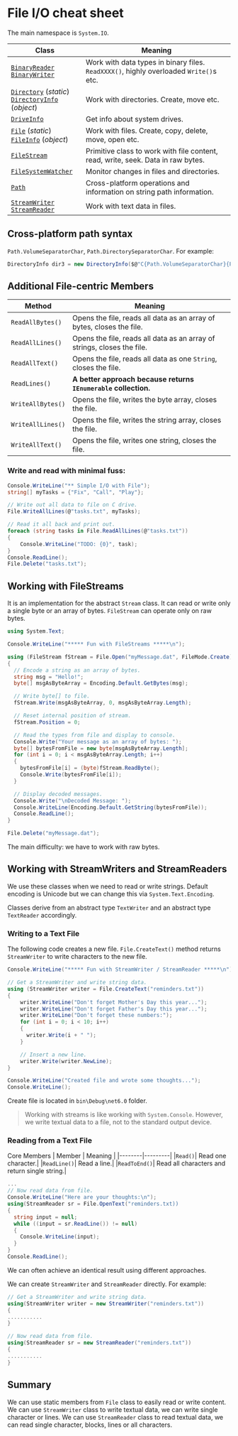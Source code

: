 # File I/O cheat sheet

The main namespace is `System.IO`.

| Class | Meaning |
|-------|---------|
|[`BinaryReader`](https://learn.microsoft.com/en-us/dotnet/api/system.io.binaryreader?view=net-7.0) <br />[`BinaryWriter`](https://learn.microsoft.com/en-us/dotnet/api/system.io.binarywriter?view=net-7.0)| Work with data types in binary files. `ReadXXXX()`, highly overloaded `Write()`s etc.|
|[`Directory`](https://learn.microsoft.com/en-us/dotnet/api/system.io.directory?view=net-7.0) (*static*) <br />[`DirectoryInfo`](https://learn.microsoft.com/en-us/dotnet/api/system.io.directoryinfo?view=net-7.0) (*object*)| Work with directories. Create, move etc.|
|[`DriveInfo`](https://learn.microsoft.com/en-us/dotnet/api/system.io.driveinfo?view=net-7.0)| Get info about system drives.|
|[`File`](https://learn.microsoft.com/en-us/dotnet/api/system.io.file?view=net-7.0) (*static*) <br />[`FileInfo`](https://learn.microsoft.com/en-us/dotnet/api/system.io.fileinfo?view=net-7.0) (*object*)| Work with files. Create, copy, delete, move, open etc.|
|[`FileStream`](https://learn.microsoft.com/en-us/dotnet/api/system.io.filestream?view=net-7.0)| Primitive class to work with file content, read, write, seek. Data in raw bytes.|
|[`FileSystemWatcher`](https://learn.microsoft.com/en-us/dotnet/api/system.io.filesystemwatcher?view=net-7.0)| Monitor changes in files and directories.|
|[`Path`](https://learn.microsoft.com/en-us/dotnet/api/system.io.path?view=net-7.0)| Cross-platform operations and information on string path information.|
|[`StreamWriter`](https://learn.microsoft.com/en-us/dotnet/api/system.io.streamwriter?view=net-7.0) <br />[`StreamReader`](https://learn.microsoft.com/en-us/dotnet/api/system.io.streamreader?view=net-7.0)| Work with text data in files.|

## Cross-platform path syntax
`Path.VolumeSeparatorChar`, `Path.DirectorySeparatorChar`.
For example:

```csharp
DirectoryInfo dir3 = new DirectoryInfo($@"C{Path.VolumeSeparatorChar}{Path.DirectorySeparatorChar}MyCode{Path.DirectorySeparatorChar}Testing");
```

## Additional File-centric Members

| Method | Meaning |
|--------|---------|
|`ReadAllBytes()`| Opens the file, reads all data as an array of bytes, closes the file.|
|`ReadAllLines()`| Opens the file, reads all data as an array of strings, closes the file.|
|`ReadAllText()`| Opens the file, reads all data as one `String`, closes the file.|
|`ReadLines()`| **A better approach because returns `IEnumerable` collection.**|
|`WriteAllBytes()`| Opens the file, writes the byte array, closes the file.|
|`WriteAllLines()`| Opens the file, writes the string array, closes the file.|
|`WriteAllText()`| Opens the file, writes one string, closes the file.|

### Write and read with minimal fuss:

```csharp
Console.WriteLine("** Simple I/O with File");
string[] myTasks = {"Fix", "Call", "Play"};

// Write out all data to file on C drive.
File.WriteAllLines(@"tasks.txt", myTasks);

// Read it all back and print out.
foreach (string tasks in File.ReadAllLines(@"tasks.txt"))
{
    Console.WriteLine("TODO: {0}", task);
}
Console.ReadLine();
File.Delete("tasks.txt");
```

## Working with FileStreams

It is an implementation for the abstract `Stream` class. It can read or write only a single byte or an array of bytes.
`FileStream` can operate only on raw bytes.

```csharp
using System.Text;

Console.WriteLine("***** Fun with FileStreams *****\n");

using (FileStream fStream = File.Open("myMessage.dat", FileMode.Create))
{
  // Encode a string as an array of bytes.
  string msg = "Hello!";
  byte[] msgAsByteArray = Encoding.Default.GetBytes(msg);

  // Write byte[] to file.
  fStream.Write(msgAsByteArray, 0, msgAsByteArray.Length);

  // Reset internal position of stream.
  fStream.Position = 0;

  // Read the types from file and display to console.
  Console.Write("Your message as an array of bytes: ");
  byte[] bytesFromFile = new byte[msgAsByteArray.Length];
  for (int i = 0; i < msgAsByteArray.Length; i++)
  {
    bytesFromFile[i] = (byte)fStream.ReadByte();
    Console.Write(bytesFromFile[i]);
  }

  // Display decoded messages.
  Console.Write("\nDecoded Message: ");
  Console.WriteLine(Encoding.Default.GetString(bytesFromFile));
  Console.ReadLine();
}

File.Delete("myMessage.dat");
```

The main difficulty: we have to work with raw bytes.

## Working with StreamWriters and StreamReaders

We use these classes when we need to read or write strings. Default encoding is Unicode but we can change this via `System.Text.Encoding`.

Classes derive from an abstract type `TextWriter` and an abstract type `TextReader` accordingly.

### Writing to a Text File

The following code creates a new file. `File.CreateText()` method returns `StreamWriter` to write characters to the new file.

```csharp
Console.WriteLine("***** Fun with StreamWriter / StreamReader *****\n");

// Get a StreamWriter and write string data.
using (StreamWriter writer = File.CreateText("reminders.txt"))
{
    writer.WriteLine("Don't forget Mother's Day this year...");
    writer.WriteLine("Don't forget Father's Day this year...");
    writer.WriteLine("Don't forget these numbers:");
    for (int i = 0; i < 10; i++)
    {
      writer.Write(i + " ");
    }

    // Insert a new line.
    writer.Write(writer.NewLine);
}

Console.WriteLine("Created file and wrote some thoughts...");
Console.WriteLine();
```

Create file is located in `bin\Debug\net6.0` folder.

> Working with streams is like working with `System.Console`. However, we write textual data to a file, not to the standard output device.

### Reading from a Text File

Core Members
| Member | Meaning |
|--------|---------|
|`Read()`| Read one character.|
|`ReadLine()`| Read a line.|
|`ReadToEnd()`| Read all characters and return single string.|

```csharp
...
// Now read data from file.
Console.WriteLine("Here are your thoughts:\n");
using(StreamReader sr = File.OpenText("reminders.txt))
{
  string input = null;
  while ((input = sr.ReadLine()) != null)
  {
    Console.WriteLine(input);
  }
}
Console.ReadLine();
```

We can often achieve an identical result using different approaches.

We can create `StreamWriter` and `StreamReader` directly. For example:

```csharp
// Get a StreamWriter and write string data.
using(StreamWriter writer = new StreamWriter("reminders.txt"))
{
...........
}

// Now read data from file.
using(StreamReader sr = new StreamReader("reminders.txt"))
{
...........
}
```

## Summary

We can use static members from `File` class to easily read or write content.
We can use `StreamWriter` class to write textual data, we can write single character or lines.
We can use `StreamReader` class to read textual data, we can read single character, blocks, lines or all characters.
